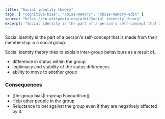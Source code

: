 ```yaml
---
title: "Social identity theory"
tags: [ "cognitive-bias", "cbias-memory", "cbias-memory-edit" ]
source: "https://en.wikipedia.org/wiki/Social_identity_theory"
excerpt: "Social identity is the part of a person's self-concept that is made from their membership in a social group."
---
```


Social identity is the part of a person's self-concept that is made from their membership in a social group.

Social Identity theory tries to explain inter-group behaviours as a result of...
- difference in status within the group
- legitimacy and stability of the status differences
- ability to move to another group

### Consequences

- [[In-group bias|In-group Favouritism]]
- Help other people in the group
- Reluctance to bet against the group even if they are negatively affected by it.
